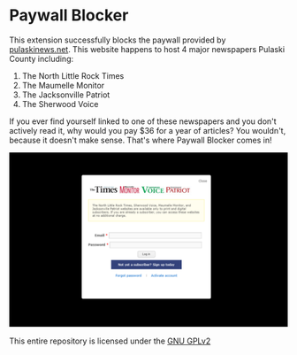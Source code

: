 # Paywall Blocker #

This extension successfully blocks the paywall provided by [pulaskinews.net](www.pulaskinews.net "Pulaski News").  This website happens to host 4 major newspapers Pulaski County including:

1. The North Little Rock Times
2. The Maumelle Monitor
3. The Jacksonville Patriot
4. The Sherwood Voice

If you ever find yourself linked to one of these newspapers and you don't actively read it, why would you pay $36 for a year of articles?  You wouldn't, because it doesn't make sense.  That's where Paywall Blocker comes in!

[screenshot]: screenshot.png "Example of the paywall."
![Example of the paywall you will see.][screenshot]

This entire repository is licensed under the [GNU GPLv2](/LICENSE)
